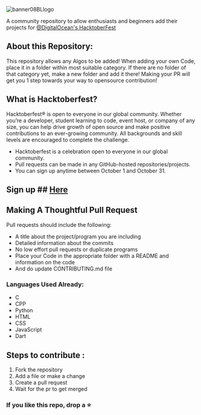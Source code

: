 
![banner08BLlogo](https://user-images.githubusercontent.com/53443872/135635056-17a405e6-3f31-4f4a-a3c1-e7bf046066ae.png)



A community repository to allow enthusiasts and beginners add their projects for [@DigitalOcean's HacktoberFest](https://hacktoberfest.digitalocean.com)
## About this Repository:

This repository allows any Algos to be added! When adding your own Code, place it in a folder within most suitable category. If there are no folder of that category yet, make a new folder and add it there! Making your PR will get you 1 step towards your way to opensource contribution!

## What is Hacktoberfest?

 Hacktoberfest® is open to everyone in our global community. Whether you’re a developer, student learning to code, event host, or company of any size, you can help drive growth of open source and make positive contributions to an ever-growing community. All backgrounds and skill levels are encouraged to complete the challenge.

- Hacktoberfest is a celebration open to everyone in our global community.
- Pull requests can be made in any GitHub-hosted repositories/projects.
- You can sign up anytime between October 1 and October 31.

## Sign up ## [Here](https://hacktoberfest.digitalocean.com) ##

## Making A Thoughtful Pull Request

Pull requests should include the following:

- A title about the project/program you are including
- Detailed information about the commits
- No low effort pull requests or duplicate programs
- Place your Code in the appropriate folder with a README and information on the code
- And do update CONTRIBUTING.md file


### Languages Used Already:

- C
- CPP
- Python
- HTML
- CSS
- JavaScript
- Dart

## Steps to contribute :
1. Fork the repository
2. Add a file or make a change
3. Create a pull request
4. Wait for the pr to get merged

### If you like this repo, drop a ⭐

